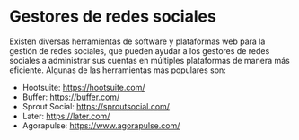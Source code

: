 # Gestores de redes sociales

Existen diversas herramientas de software y plataformas web para la gestión de redes sociales, que pueden ayudar a los gestores de redes sociales a administrar sus cuentas en múltiples plataformas de manera más eficiente. Algunas de las herramientas más populares son:

- Hootsuite: https://hootsuite.com/
- Buffer: https://buffer.com/
- Sprout Social: https://sproutsocial.com/
- Later: https://later.com/
- Agorapulse: https://www.agorapulse.com/